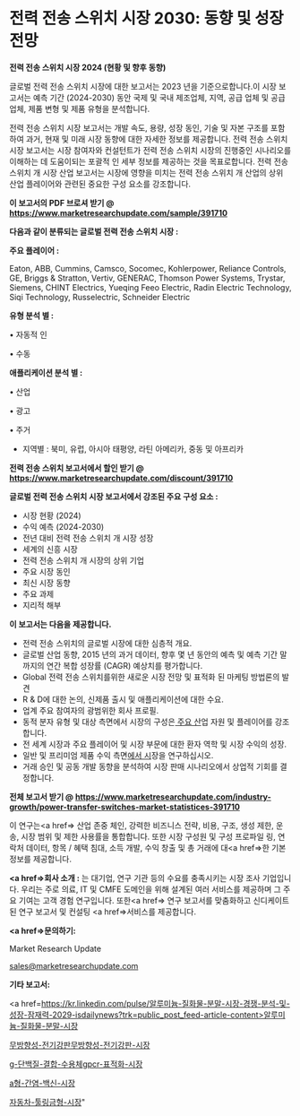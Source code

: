 # 전력 전송 스위치 시장 2030: 동향 및 성장 전망

<strong>전력 전송 스위치 시장 2024 (현황 및 향후 동향)</strong>

글로벌 전력 전송 스위치 시장에 대한 보고서는 2023 년을 기준으로합니다.이 시장 보고서는 예측 기간 (2024-2030) 동안 국제 및 국내 제조업체, 지역, 공급 업체 및 공급 업체, 제품 변형 및 제품 유형을 분석합니다.

전력 전송 스위치 시장 보고서는 개발 속도, 용량, 성장 동인, 기술 및 자본 구조를 포함하여 과거, 현재 및 미래 시장 동향에 대한 자세한 정보를 제공합니다. 전력 전송 스위치 시장 보고서는 시장 참여자와 컨설턴트가 전력 전송 스위치 시장의 진행중인 시나리오를 이해하는 데 도움이되는 포괄적 인 세부 정보를 제공하는 것을 목표로합니다. 전력 전송 스위치 개 시장 산업 보고서는 시장에 영향을 미치는 전력 전송 스위치 개 산업의 상위 산업 플레이어와 관련된 중요한 구성 요소를 강조합니다.



<strong>이 보고서의 PDF 브로셔 받기 @ <a href=https://www.marketresearchupdate.com/sample/391710>https://www.marketresearchupdate.com/sample/391710</a></strong>



<strong>다음과 같이 분류되는 글로벌 전력 전송 스위치 시장 :</strong>



<strong>주요 플레이어 :</strong>

Eaton, ABB, Cummins, Camsco, Socomec, Kohlerpower, Reliance Controls, GE, Briggs & Stratton, Vertiv, GENERAC, Thomson Power Systems, Trystar, Siemens, CHINT Electrics, Yueqing Feeo Electric, Radin Electric Technology, Siqi Technology, Russelectric, Schneider Electric



<strong>유형 분석 별 :</strong>

• 자동적 인

• 수동



<strong>애플리케이션 분석 별 :</strong>

• 산업

• 광고

• 주거

<ul>
  <li>지역별 : 북미, 유럽, 아시아 태평양, 라틴 아메리카, 중동 및 아프리카</li>
</ul>


<strong>전력 전송 스위치 보고서에서 할인 받기 @ <a href=https://www.marketresearchupdate.com/discount/391710>https://www.marketresearchupdate.com/discount/391710</a></strong>



<strong>글로벌 전력 전송 스위치 시장 보고서에서 강조된 주요 구성 요소 :</strong>
<ul>
  <li>시장 현황 (2024)</li>
  <li>수익 예측 (2024-2030)</li>
  <li>전년 대비 전력 전송 스위치 개 시장 성장</li>
  <li>세계의 신흥 시장</li>
  <li>전력 전송 스위치 개 시장의 상위 기업</li>
  <li>주요 시장 동인</li>
  <li>최신 시장 동향</li>
  <li>주요 과제</li>
  <li>지리적 해부</li>
</ul>


<strong>이 보고서는 다음을 제공합니다.</strong>
<ul>
  <li>전력 전송 스위치의 글로벌 시장에 대한 심층적 개요.</li>
  <li>글로벌 산업 동향, 2015 년의 과거 데이터, 향후 몇 년 동안의 예측 및 예측 기간 말까지의 연간 복합 성장률 (CAGR) 예상치를 평가합니다.</li>
  <li>Global 전력 전송 스위치를위한 새로운 시장 전망 및 표적화 된 마케팅 방법론의 발견</li>
  <li>R &amp; D에 대한 논의, 신제품 출시 및 애플리케이션에 대한 수요.</li>
  <li>업계 주요 참여자의 광범위한 회사 프로필.</li>
  <li>동적 분자 유형 및 대상 측면에서 시장의 구성은<a href=> 주요 산</a>업 자원 및 플레이어를 강조합니다.</li>
  <li>전 세계 시장과 주요 플레이어 및 시장 부문에 대한 환자 역학 및 시장 수익의 성장.</li>
  <li>일반 및 프리미엄 제품 수익 측면<a href=>에서 시</a>장을 연구하십시오.</li>
  <li>거래 승인 및 공동 개발 동향을 분석하여 시장 판매 시나리오에서 상업적 기회를 결정합니다.</li>
</ul>



<strong>전체 보고서 받기 @ <a href=https://www.marketresearchupdate.com/industry-growth/power-transfer-switches-market-statistices-391710>https://www.marketresearchupdate.com/industry-growth/power-transfer-switches-market-statistices-391710</a></strong>

이 연구는<a href=> 산업 존중</a> 체인, 강력한 비즈니스 전략, 비용, 구조, 생성 제한, 운송, 시장 범위 및 제한 사용률을 통합합니다. 또한 시장 구성원 및 구성 프로파일 링, 연락처 데이터, 항목 / 혜택 침대, 소득 개발, 수익 창출 및 총 거래에 대<a href=>한 기본 </a>정보를 제공합니다.



<strong><a href=>회사 소</a>개 :</strong>
는 대기업, 연구 기관 등의 수요를 충족시키는 시장 조사 기업입니다. 우리는 주로 의료, IT 및 CMFE 도메인을 위해 설계된 여러 서비스를 제공하며 그 주요 기여는 고객 경험 연구입니다. 또한<a href=> 연구 보</a>고서를 맞춤화하고 신디케이트 된 연구 보고서 및 컨설팅 <a href=>서비스</a>를 제공합니다.



<strong><a href=>문의하기:</a></strong>

Market Research Update

sales@marketresearchupdate.com



<strong>기타 보고서:</strong>

<a href=https://kr.linkedin.com/pulse/알루미늄-질화물-분말-시장-경쟁-분석-및-성장-잠재력-2029-isdailynews?trk=public_post_feed-article-content>알루미늄-질화물-분말-시장</a>

<a href=https://www.linkedin.com/pulse/무방향성-전기강판무방향성-전기강판-시장-동향-및-성장-전망-analytics-alchemy-360-analysis/>무방향성-전기강판무방향성-전기강판-시장</a>

<a href=https://www.linkedin.com/pulse/g-단백질-결합-수용체gpcr-표적화-시장-세분화-연구-및-목표-cxtpf/>g-단백질-결합-수용체gpcr-표적화-시장</a>

<a href=https://www.linkedin.com/pulse/a형-간염-백신-시장-동향-및-성장-전망-isdailynews-9cmrf/>a형-간염-백신-시장</a>

<a href=https://www.linkedin.com/pulse/자동차-툴링금형-시장-경쟁-분석-및-성장-잠재력-2030-consumer-connection-compendium-ana-vsfqf/>자동차-툴링금형-시장</a>"
